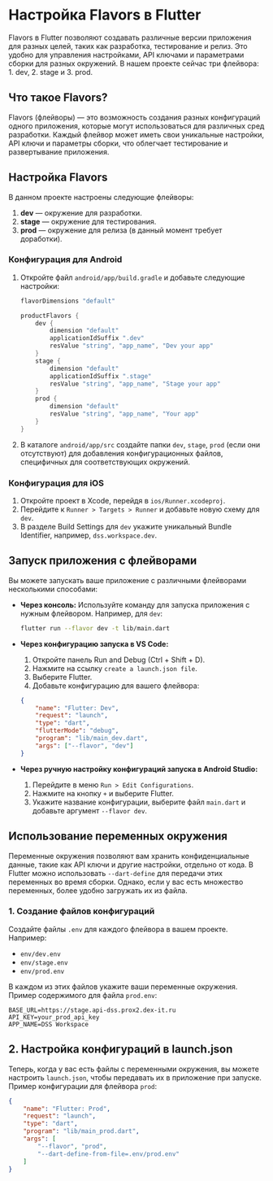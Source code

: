 # Настройка Flavors в Flutter

Flavors в Flutter позволяют создавать различные версии приложения для разных целей, таких как разработка, тестирование и релиз. Это удобно для управления настройками, API ключами и параметрами сборки для разных окружений. В нашем проекте сейчас три флейвора: 1. dev, 2. stage и 3. prod.

## Что такое Flavors?

Flavors (флейворы) — это возможность создания разных конфигураций одного приложения, которые могут использоваться для различных сред разработки. Каждый флейвор может иметь свои уникальные настройки, API ключи и параметры сборки, что облегчает тестирование и развертывание приложения.

## Настройка Flavors

В данном проекте настроены следующие флейворы:
1. **dev** — окружение для разработки.
2. **stage** — окружение для тестирования.
3. **prod** — окружение для релиза (в данный момент требует доработки).

### Конфигурация для Android

1. Откройте файл `android/app/build.gradle` и добавьте следующие настройки:

    ```groovy
    flavorDimensions "default"

    productFlavors {
        dev {   
            dimension "default" 
            applicationIdSuffix ".dev"
            resValue "string", "app_name", "Dev your app" 
        } 
        stage { 
            dimension "default"
            applicationIdSuffix ".stage" 
            resValue "string", "app_name", "Stage your app" 
        }
        prod { 
            dimension "default" 
            resValue "string", "app_name", "Your app" 
        }
    }
    ```

2. В каталоге `android/app/src` создайте папки `dev`, `stage`, `prod` (если они отсутствуют) для добавления конфигурационных файлов, специфичных для соответствующих окружений.

### Конфигурация для iOS

1. Откройте проект в Xcode, перейдя в `ios/Runner.xcodeproj`.
2. Перейдите к `Runner > Targets > Runner` и добавьте новую схему для `dev`.
3. В разделе Build Settings для `dev` укажите уникальный Bundle Identifier, например, `dss.workspace.dev`.

## Запуск приложения с флейворами

Вы можете запускать ваше приложение с различными флейворами несколькими способами:

- **Через консоль:** Используйте команду для запуска приложения с нужным флейвором. Например, для `dev`:
  
    ```bash
    flutter run --flavor dev -t lib/main.dart
    ```

- **Через конфигурацию запуска в VS Code:**
    1. Откройте панель Run and Debug (Ctrl + Shift + D).
    2. Нажмите на ссылку `create a launch.json file`.
    3. Выберите Flutter.
    4. Добавьте конфигурацию для вашего флейвора:

    ```json
    {
        "name": "Flutter: Dev",
        "request": "launch",
        "type": "dart",
        "flutterMode": "debug",
        "program": "lib/main_dev.dart",
        "args": ["--flavor", "dev"]
    }
    ```

- **Через ручную настройку конфигураций запуска в Android Studio:**
    1. Перейдите в меню `Run > Edit Configurations`.
    2. Нажмите на кнопку `+` и выберите Flutter.
    3. Укажите название конфигурации, выберите файл `main.dart` и добавьте аргумент `--flavor dev`.

## Использование переменных окружения

Переменные окружения позволяют вам хранить конфиденциальные данные, такие как API ключи и другие настройки, отдельно от кода. В Flutter можно использовать `--dart-define` для передачи этих переменных во время сборки. Однако, если у вас есть множество переменных, более удобно загружать их из файла.

### 1. Создание файлов конфигураций

Создайте файлы `.env` для каждого флейвора в вашем проекте. Например:
- `env/dev.env`
- `env/stage.env`
- `env/prod.env`

В каждом из этих файлов укажите ваши переменные окружения. Пример содержимого для файла `prod.env`:

```env
BASE_URL=https://stage.api-dss.prox2.dex-it.ru
API_KEY=your_prod_api_key
APP_NAME=DSS Workspace
```
## 2. Настройка конфигураций в launch.json

Теперь, когда у вас есть файлы с переменными окружения, вы можете настроить `launch.json`, чтобы передавать их в приложение при запуске. Пример конфигурации для флейвора `prod`:

```json
{
    "name": "Flutter: Prod",
    "request": "launch",
    "type": "dart",
    "program": "lib/main_prod.dart",
    "args": [
        "--flavor", "prod",
        "--dart-define-from-file=.env/prod.env"
    ]
}
```
